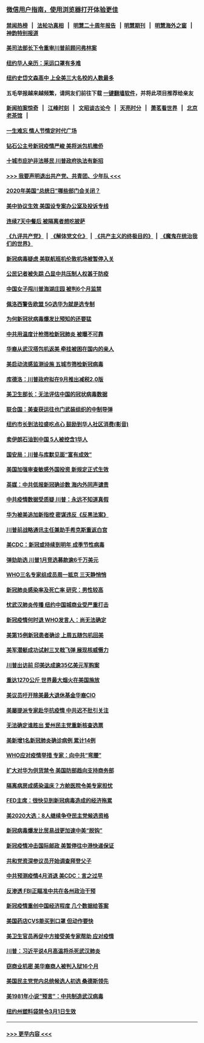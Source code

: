 ### [微信用户指南，使用浏览器打开体验更佳](https://github.com/gfw-breaker/banned-news1/blob/master/indexes/wechat-guide.md?t=0)
#### [禁闻热榜](热点新闻.md?t=0)  &nbsp;&nbsp;|&nbsp;&nbsp; [法轮功真相](https://github.com/gfw-breaker/truth/blob/master/README.md?t=0) &nbsp;&nbsp;|&nbsp;&nbsp; [明慧二十周年报告](https://github.com/gfw-breaker/mh-reports/blob/master/README.md?t=0) &nbsp;&nbsp;|&nbsp;&nbsp;[明慧期刊](https://github.com/gfw-breaker/mh-qikan) &nbsp;&nbsp;|&nbsp;&nbsp; [明慧海外之窗](https://github.com/gfw-breaker/mh-news/blob/master/README.md?t=0) &nbsp;&nbsp;|&nbsp;&nbsp; [神韵特别报道](https://github.com/gfw-breaker/mh-news/blob/master/shenyun.md?t=0)
#### [美司法部长下令重审川普前顾问弗林案](../pages/nsc412/n11870258.md?t=02151544) 
#### [纽约华人亲历：采运口罩有多难](../pages/nsc412/n11870531.md?t=02151544) 
#### [纽约史岱文森高中  上全美三大名校的人数最多](../pages/nsc412/n11870557.md?t=02151544) 
#### 五毛举报越来越频繁，请网友们前往下载 [一键翻墙软件](https://github.com/gfw-breaker/ssr-accounts)，并将此项目推荐给亲友
#### [新闻拍案惊奇](https://github.com/gfw-breaker/banned-news1/blob/master/pages/link4.md) &nbsp;&nbsp;|&nbsp;&nbsp; [江峰时刻](https://github.com/gfw-breaker/banned-news1/blob/master/pages/link4.md) &nbsp;&nbsp;|&nbsp;&nbsp; [文昭谈古论今](https://github.com/gfw-breaker/banned-news1/blob/master/pages/link4.md) &nbsp;&nbsp;|&nbsp;&nbsp; [天亮时分](https://github.com/gfw-breaker/banned-news1/blob/master/pages/link4.md) &nbsp;&nbsp;|&nbsp;&nbsp; [萧茗看世界](https://github.com/gfw-breaker/banned-news1/blob/master/pages/link4.md) &nbsp;&nbsp;|&nbsp;&nbsp; [北京老茶馆](https://github.com/gfw-breaker/banned-news1/blob/master/pages/link4.md) &nbsp;&nbsp;|&nbsp;&nbsp; 
#### [一生难忘 情人节情定时代广场](../pages/nsc412/n11870536.md?t=02151544) 
#### [钻石公主号新冠疫情严峻 美将派包机撤侨](../pages/nsc412/n11870505.md?t=02151544) 
#### [十城市庇护非法移民 川普政府执法有新招](../pages/nsc412/n11870410.md?t=02151544) 
#### [>>> 我要声明退出共产党、共青团、少年队 <<<](https://github.com/begood0513/goodnews/blob/master/quit/letter.md) 
#### [2020年美国“总统日”哪些部门会关闭？](../pages/nsc412/n11870148.md?t=02151544) 
#### [美中协议生效 美国设专案办公室及投诉专线](../pages/nsc412/n11870266.md?t=02151544) 
#### [连续7天中餐后 被隔离者想吃披萨](../pages/nsc412/n11870243.md?t=02151544) 
#### [《九评共产党》](https://github.com/begood0513/9ping.md/blob/master/README.md) &nbsp;|&nbsp; [《解体党文化》](../../../../jtdwh.md/blob/master/README.md)  &nbsp;|&nbsp; [《共产主义的终极目的》](../../../../gczydzjmd.md/blob/master/README.md) &nbsp;|&nbsp; [《魔鬼在统治我们的世界》](../../../../mgztzwmdsj.md/blob/master/README.md) 
#### [新冠病毒疑虑 美联航班机伦敦机场被暂停入关](../pages/nsc412/n11870015.md?t=02151544) 
#### [公民记者被失踪 凸显中共压制人权甚于防疫](../pages/nsc412/n11870042.md?t=02151544) 
#### [中国女子闯川普海湖庄园 被判6个月监禁](../pages/nsc412/n11869919.md?t=02151544) 
#### [佩洛西警告欧盟 5G选华为就是选专制](../pages/nsc412/n11869898.md?t=02151544) 
#### [为何新冠状病毒爆发比预知的还要猛](../pages/nsc412/n11869828.md?t=02151544) 
#### [中共用温度计枪筛检新冠肺炎 被曝不可靠](../pages/nsc412/n11869707.md?t=02151544) 
#### [华裔从武汉搭包机返美 牵挂被困在国内的亲人](../pages/nsc412/n11869711.md?t=02151544) 
#### [美启动流感监测设施 五城市筛检新冠病毒](../pages/nsc412/n11869689.md?t=02151544) 
#### [库德洛：川普政府拟在9月推出减税2.0版](../pages/nsc412/n11869627.md?t=02151544) 
#### [美卫生部长：无法评估中国的冠状病毒数据](../pages/nsc412/n11869301.md?t=02151544) 
#### [联合国：美查获运往也门武装组织的中制导弹](../pages/nsc412/n11868677.md?t=02151544) 
#### [纽约市长到法拉盛吃点心  鼓励到华人社区消费(影音)](../pages/nsc412/n11868197.md?t=02151544) 
#### [卖伊朗石油到中国  5人被控含1华人](../pages/nsc412/n11867988.md?t=02151544) 
#### [国安局：川普与库默见面“富有成效”](../pages/nsc412/n11867976.md?t=02151544) 
#### [美国加强审查敏感外国投资 新规定正式生效](../pages/nsc412/n11868041.md?t=02151544) 
#### [英媒：中共低报新冠确诊数 海内外同声谴责](../pages/nsc412/n11867421.md?t=02151544) 
#### [中共疫情数据受质疑 川普：永远不知道真假](../pages/nsc412/n11867195.md?t=02151544) 
#### [华为被美追加新指控 密谋违反《反黑法案》](../pages/nsc412/n11867191.md?t=02151544) 
#### [川普前战略通讯主任兼助手希克斯重返白宫](../pages/nsc412/n11867104.md?t=02151544) 
#### [美CDC：新冠或持续到明年 成季节性病毒](../pages/nsc412/n11867279.md?t=02151544) 
#### [弹劾助选 川普1月竞选募款逾6千万美元](../pages/nsc412/n11866950.md?t=02151544) 
#### [WHO三名专家组成员周一抵京 三天静悄悄](../pages/nsc412/n11866947.md?t=02151544) 
#### [新冠肺炎感染率及死亡率 研究：男性较高](../pages/nsc412/n11866956.md?t=02151544) 
#### [忧武汉肺炎传播 纽约中国城商业受严重打击](../pages/nsc412/n11866902.md?t=02151544) 
#### [新冠疫情何时退 WHO发言人：尚无法确定](../pages/nsc412/n11866864.md?t=02151544) 
#### [美第15例新冠患者确诊 上周五随包机回美](../pages/nsc412/n11866852.md?t=02151544) 
#### [美军潜艇成功试射三叉戟飞弹 展现核威慑力](../pages/nsc412/n11866046.md?t=02151544) 
#### [川普出访前 印美达成逾35亿美元军购案](../pages/nsc412/n11865444.md?t=02151544) 
#### [重达1270公斤 世界最大烟火在美国施放](../pages/nsc412/n11865198.md?t=02151544) 
#### [美议员吁开除美最大退休基金华裔CIO](../pages/nsc412/n11865230.md?t=02151544) 
#### [美屡提派专家赴华抗疫情 中共迟不批引关注](../pages/nsc412/n11864719.md?t=02151544) 
#### [无法确定谁胜出 爱州民主党重新核查选票](../pages/nsc412/n11864830.md?t=02151544) 
#### [美新增1名新冠肺炎确诊病例 累计14例](../pages/nsc412/n11864893.md?t=02151544) 
#### [WHO应对疫情举措 专家：向中共“弯腰”](../pages/nsc412/n11864727.md?t=02151544) 
#### [扩大对华为供货禁令 美国防部趋向支持商务部](../pages/nsc412/n11864773.md?t=02151544) 
#### [隔离病房成感染温床？方舱医院令美专家担忧](../pages/nsc412/n11864575.md?t=02151544) 
#### [FED主席：很快见到新冠病毒造成的经济拖累](../pages/nsc412/n11864507.md?t=02151544) 
#### [美2020大选：8人继续争夺民主党候选资格](../pages/nsc412/n11864327.md?t=02151544) 
#### [新冠病毒爆发比贸易战更加速中美“脱钩”](../pages/nsc412/n11864470.md?t=02151544) 
#### [新冠疫情冲击国际邮政 美暂停往中港快递保证](../pages/nsc412/n11864207.md?t=02151544) 
#### [共和党资深参议员开始调查拜登父子](../pages/nsc412/n11863984.md?t=02151544) 
#### [中共预测疫情4月消退 美CDC：言之过早](../pages/nsc412/n11864310.md?t=02151544) 
#### [反渗透 FBI正瞄准中共在各州政治干预](../pages/nsc412/n11864300.md?t=02151544) 
#### [新冠疫情重创中国经济程度 几个数据给答案](../pages/nsc412/n11864203.md?t=02151544) 
#### [美国药店CVS能买到口罩 但动作要快](../pages/nsc412/n11862438.md?t=02151544) 
#### [美卫生官员再促中方接受美专家帮助 应对疫情](../pages/nsc412/n11864043.md?t=02151544) 
#### [川普：习近平说4月高温将杀死武汉肺炎](../pages/nsc412/n11860814.md?t=02151544) 
#### [窃商业机密 美华裔商人被判入狱16个月](../pages/nsc412/n11863911.md?t=02151544) 
#### [美国民主党党内总统候选人初选 桑德斯领先](../pages/nsc412/n11863475.md?t=02151544) 
#### [美1981年小说“预言”：中共制造武汉病毒](../pages/nsc412/n11863306.md?t=02151544) 
#### [纽约州塑料袋禁令3月1日生效](../pages/nsc412/n11862832.md?t=02151544) 

----
#### [ >>> 更早内容 <<< ](../indexes/nsc412-earlier.md)
